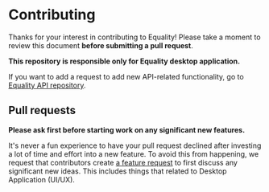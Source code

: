# Contributing

Thanks for your interest in contributing to Equality! Please take a moment to review this document **before submitting a pull request**.

**This repository is responsible only for Equality desktop application.**

If you want to add a request to add new API-related functionality, go to [Equality API repository](https://github.com/indiebox/equality-api).

## Pull requests

**Please ask first before starting work on any significant new features.**

It's never a fun experience to have your pull request declined after investing a lot of time and effort into a new feature. To avoid this from happening, we request that contributors create [a feature request](https://github.com/indiebox/equality-desktop/discussions/new?category=ideas) to first discuss any significant new ideas. This includes things that related to Desktop Application (UI/UX).
